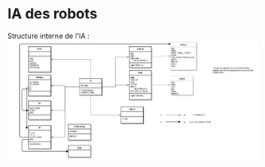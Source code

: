 IA des robots
=======

Structure interne de l'IA :
![alt tag](https://raw.githubusercontent.com/utcoupe/coupe15/master/ia/architecture_ia_utcoupe_2015.jpg)